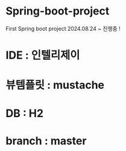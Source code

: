 # Spring-boot-project
First Spring boot project 
2024.08.24 ~ 진행중 ! 

# IDE : 인텔리제이 
# 뷰템플릿 : mustache
# DB : H2
# branch : master
